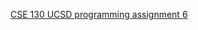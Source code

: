 [CSE 130 UCSD programming assignment 6][link]

[link]: <http://cseweb.ucsd.edu/classes/fa13/cse130-a/pa6/pa6.html>


